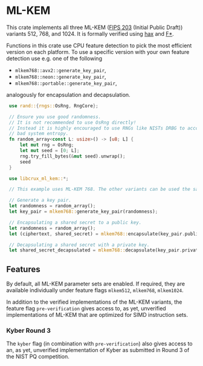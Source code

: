 # ML-KEM

This crate implements all three ML-KEM ([FIPS 203](https://csrc.nist.gov/pubs/fips/203/ipd) (Initial Public Draft)) variants 512, 768, and 1024. It is
formally verified using [hax](https://cryspen.com/hax) and
 [F*](https://fstar-lang.org).

Functions in this crate use CPU feature detection to pick the most efficient version
on each platform. To use a specific version with your own feature detection
use e.g. one of the following
- `mlkem768::avx2::generate_key_pair`,
- `mlkem768::neon::generate_key_pair`,
- `mlkem768::portable::generate_key_pair`,

analogously for encapsulation and decapsulation.

```Rust
 use rand::{rngs::OsRng, RngCore};

 // Ensure you use good randomness.
 // It is not recommended to use OsRng directly!
 // Instead it is highly encouraged to use RNGs like NISTs DRBG to account for
 // bad system entropy.
 fn random_array<const L: usize>() -> [u8; L] {
     let mut rng = OsRng;
     let mut seed = [0; L];
     rng.try_fill_bytes(&mut seed).unwrap();
     seed
 }

 use libcrux_ml_kem::*;

 // This example uses ML-KEM 768. The other variants can be used the same way.

 // Generate a key pair.
 let randomness = random_array();
 let key_pair = mlkem768::generate_key_pair(randomness);

 // Encapsulating a shared secret to a public key.
 let randomness = random_array();
 let (ciphertext, shared_secret) = mlkem768::encapsulate(key_pair.public_key(), randomness);

 // Decapsulating a shared secret with a private key.
 let shared_secret_decapsulated = mlkem768::decapsulate(key_pair.private_key(), &ciphertext);
```


## Features

By default, all ML-KEM parameter sets are enabled. If required, they are
available individually under feature flags `mlkem512`, `mlkem768`,
`mlkem1024`.

In addition to the verified implementations of the ML-KEM variants, the
feature flag `pre-verification` gives access to, as yet, unverified
implementations of ML-KEM that are optimized for SIMD instruction sets.

### Kyber Round 3
The `kyber` flag (in combination with `pre-verification`) also gives access
to an, as yet, unverified implementation of Kyber as submitted in Round 3 of
the NIST PQ competition.

